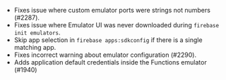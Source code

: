 - Fixes issue where custom emulator ports were strings not numbers (#2287).
- Fixes issue where Emulator UI was never downloaded during `firebase init emulators`.
- Skip app selection in `firebase apps:sdkconfig` if there is a single matching app.
- Fixes incorrect warning about emulator configuration (#2290).
- Adds application default credentials inside the Functions emulator (#1940)
